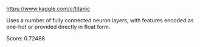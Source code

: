 https://www.kaggle.com/c/titanic

Uses a number of fully connected neuron layers, with features encoded as one-hot or provided directly in float form.

Score: 0.72488